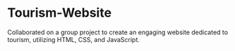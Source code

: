 # Tourism-Website
Collaborated on a group project to create an engaging website dedicated to tourism, utilizing HTML, CSS, and JavaScript.
